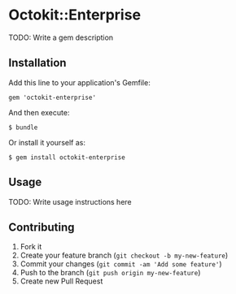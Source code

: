 # Octokit::Enterprise

TODO: Write a gem description

## Installation

Add this line to your application's Gemfile:

    gem 'octokit-enterprise'

And then execute:

    $ bundle

Or install it yourself as:

    $ gem install octokit-enterprise

## Usage

TODO: Write usage instructions here

## Contributing

1. Fork it
2. Create your feature branch (`git checkout -b my-new-feature`)
3. Commit your changes (`git commit -am 'Add some feature'`)
4. Push to the branch (`git push origin my-new-feature`)
5. Create new Pull Request
